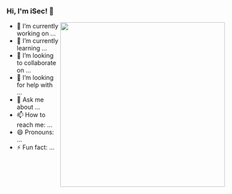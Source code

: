 ### Hi, I'm iSec! 👋

<img align='right' src="https://github-readme-stats.vercel.app/api?username=isafe&show_icons=true&theme=cobalt" width="380">

- 🔭 I’m currently working on ...
- 🌱 I’m currently learning ...
- 👯 I’m looking to collaborate on ...
- 🤔 I’m looking for help with ...
- 💬 Ask me about ...
- 📫 How to reach me: ...
- 😄 Pronouns: ...
- ⚡ Fun fact: ...
